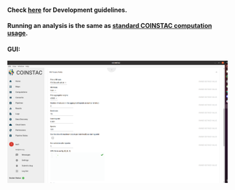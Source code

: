 #### Check [here](https://github.com/trendscenter/coinstac-dinunet) for Development guidelines.
#### Running an analysis is the same as [standard COINSTAC computation usage](https://github.com/trendscenter/coinstac-instructions/blob/master/coinstac-how-to-run-analysis.md).
#### GUI: 
![DINUNET](assets/coinstac-gui.png)

